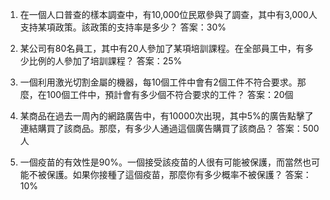 1. 在一個人口普查的樣本調查中，有10,000位民眾參與了調查，其中有3,000人支持某項政策。該政策的支持率是多少？
答案：30%

2. 某公司有80名員工，其中有20人參加了某項培訓課程。在全部員工中，有多少比例的人參加了培訓課程？
答案：25%

3. 一個利用激光切割金屬的機器，每10個工件中會有2個工件不符合要求。那麼，在100個工件中，預計會有多少個不符合要求的工件？
答案：20個

4. 某商品在過去一周內的網路廣告中，有10000次出現，其中5%的廣告點擊了連結購買了該商品。那麼，有多少人通過這個廣告購買了該商品？
答案：500人

5. 一個疫苗的有效性是90%。一個接受該疫苗的人很有可能被保護，而當然也可能不被保護。如果你接種了這個疫苗，那麼你有多少概率不被保護？
答案：10%